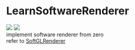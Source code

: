 # LearnSoftwareRenderer
![](https://img.shields.io/github/license/mzbswh/LearnSoftwareRenderer)
![](https://img.shields.io/github/created-at/mzbswh/LearnSoftwareRenderer)  
implement software renderer from zero   
refer to [SoftGLRenderer](https://github.com/keith2018/SoftGLRender)
